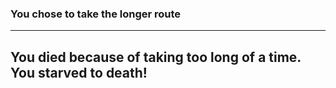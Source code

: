 ### You chose to take the longer route
---
## You died because of taking too long of a time. You starved to death!